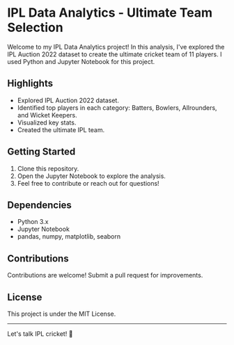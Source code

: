 # IPL Data Analytics - Ultimate Team Selection

Welcome to my IPL Data Analytics project! In this analysis, I've explored the IPL Auction 2022 dataset to create the ultimate cricket team of 11 players. I used Python and Jupyter Notebook for this project.

## Highlights

- Explored IPL Auction 2022 dataset.
- Identified top players in each category: Batters, Bowlers, Allrounders, and Wicket Keepers.
- Visualized key stats.
- Created the ultimate IPL team.

## Getting Started

1. Clone this repository.
2. Open the Jupyter Notebook to explore the analysis.
3. Feel free to contribute or reach out for questions!

## Dependencies

- Python 3.x
- Jupyter Notebook
- pandas, numpy, matplotlib, seaborn

## Contributions

Contributions are welcome! Submit a pull request for improvements.

## License

This project is under the MIT License.

---

Let's talk IPL cricket! 🏏
